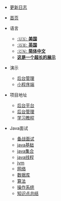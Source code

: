 * [更新日志](CHANGELOG.md "更新日志")
* [首页](README.md)
* 语言

  * [:🇺🇸: **美国**](/)
  * [:🇬🇧: **英国**](/)
  * [:🇨🇳: **简体中文**](/zh-cn/README.md "简体中文")
  * [**这是一个超长的展示**](/)
* 演示

  * [后台管理]()
  * [小程序端]()
* 项目地址

  * [后台平台](https://github.com/Jackson0714/PassJava-Platform)
  * [后台管理](https://github.com/Jackson0714/PassJava-Portal)
  * [学习教程](https://github.com/Jackson0714/PassJava-Learning)
* Java面试

  * [备战面试](mdFile/java/a_1_interview.md "备战面试")
  * [java基础](mdFile/java/b_1_interview_Java.md "java基础")
  * [java集合](mdFile/java/b_2_java_set.md "java集合")
  * [java线程](mdFile/java/b_3_java_thread.md "java线程")
  * [jvm](mdFile/java/b_4_jvm.md "jvm")
  * [网络](mdFile/java/c_1_network.md "网络")
  * [数据库](mdFile/java/c_2_database.md "数据库")
  * [算法](mdFile/java/c_3_algorithm.md "算法")
  * [操作系统](mdFile/java/c_4_opt_system.md "操作系统")
  * [知识点总结](mdFile/java/d_1_知识点总结.md "知识点总结")

